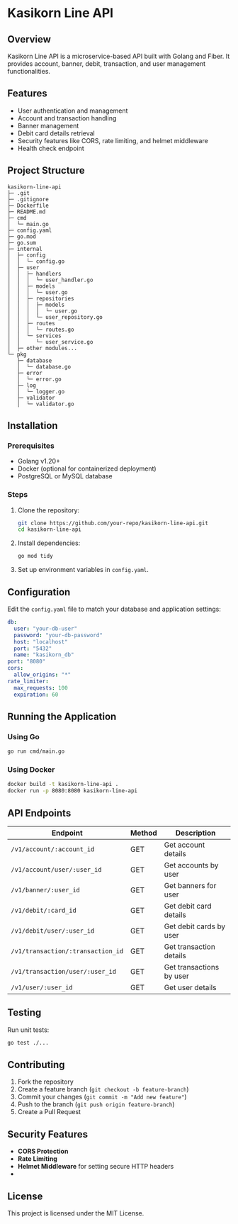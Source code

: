 # Kasikorn Line API

## Overview
Kasikorn Line API is a microservice-based API built with Golang and Fiber. It provides account, banner, debit, transaction, and user management functionalities.

## Features
- User authentication and management
- Account and transaction handling
- Banner management
- Debit card details retrieval
- Security features like CORS, rate limiting, and helmet middleware
- Health check endpoint


## Project Structure
```
kasikorn-line-api
├─ .git
├─ .gitignore
├─ Dockerfile
├─ README.md
├─ cmd
│  └─ main.go
├─ config.yaml
├─ go.mod
├─ go.sum
├─ internal
│  ├─ config
│  │  └─ config.go
│  ├─ user
│  │  ├─ handlers
│  │  │  └─ user_handler.go
│  │  ├─ models
│  │  │  └─ user.go
│  │  ├─ repositories
│  │  │  ├─ models
│  │  │  │  └─ user.go
│  │  │  └─ user_repository.go
│  │  ├─ routes
│  │  │  └─ routes.go
│  │  └─ services
│  │     └─ user_service.go
│  ├─ other modules...
└─ pkg
   ├─ database
   │  └─ database.go
   ├─ error
   │  └─ error.go
   ├─ log
   │  └─ logger.go
   ├─ validator
   │  └─ validator.go
```

## Installation
### Prerequisites
- Golang v1.20+
- Docker (optional for containerized deployment)
- PostgreSQL or MySQL database

### Steps
1. Clone the repository:
   ```sh
   git clone https://github.com/your-repo/kasikorn-line-api.git
   cd kasikorn-line-api
   ```
2. Install dependencies:
   ```sh
   go mod tidy
   ```
3. Set up environment variables in `config.yaml`.

## Configuration
Edit the `config.yaml` file to match your database and application settings:
```yaml
db:
  user: "your-db-user"
  password: "your-db-password"
  host: "localhost"
  port: "5432"
  name: "kasikorn_db"
port: "8080"
cors:
  allow_origins: "*"
rate_limiter:
  max_requests: 100
  expiration: 60
```

## Running the Application
### Using Go
```sh
go run cmd/main.go
```
### Using Docker
```sh
docker build -t kasikorn-line-api .
docker run -p 8080:8080 kasikorn-line-api
```

## API Endpoints
| Endpoint | Method | Description |
|----------|--------|-------------|
| `/v1/account/:account_id` | GET | Get account details |
| `/v1/account/user/:user_id` | GET | Get accounts by user |
| `/v1/banner/:user_id` | GET | Get banners for user |
| `/v1/debit/:card_id` | GET | Get debit card details |
| `/v1/debit/user/:user_id` | GET | Get debit cards by user |
| `/v1/transaction/:transaction_id` | GET | Get transaction details |
| `/v1/transaction/user/:user_id` | GET | Get transactions by user |
| `/v1/user/:user_id` | GET | Get user details |

## Testing
Run unit tests:
```sh
go test ./...
```

## Contributing
1. Fork the repository
2. Create a feature branch (`git checkout -b feature-branch`)
3. Commit your changes (`git commit -m "Add new feature"`)
4. Push to the branch (`git push origin feature-branch`)
5. Create a Pull Request

## Security Features
- **CORS Protection**
- **Rate Limiting**
- **Helmet Middleware** for setting secure HTTP headers
- 
## License
This project is licensed under the MIT License.
